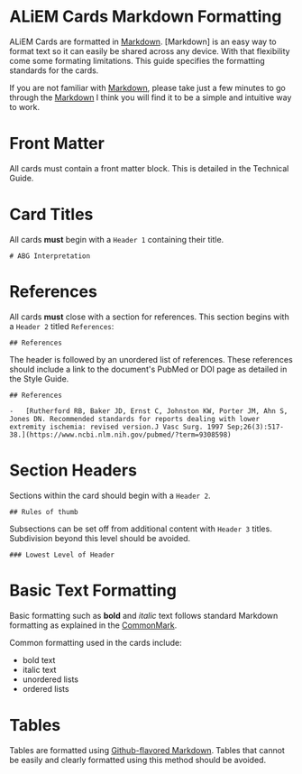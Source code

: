 # ALiEM Cards Markdown Formatting

ALiEM Cards are formatted in [Markdown](http://commonmark.org/help/). [Markdown] is an easy way to format text so it can easily be shared across any device. With that flexibility come some formating limitations. This guide specifies the formatting standards for the cards.

If you are not familiar with [Markdown](http://commonmark.org/help/), please take just a few minutes to go through the [Markdown](http://commonmark.org/help/tutorial/) I think you will find it to be a simple and intuitive way to work.

# Front Matter
All cards must contain a front matter block. This is detailed in the Technical Guide.

# Card Titles
All cards **must** begin with a `Header 1` containing their title.

```
# ABG Interpretation
```

# References
All cards **must** close with a section for references. This section begins with a `Header 2` titled `References`:

```
## References
```

The header is followed by an unordered list of references. These references should include a link to the document's PubMed or DOI page as detailed in the Style Guide.

```
## References

-   [Rutherford RB, Baker JD, Ernst C, Johnston KW, Porter JM, Ahn S, Jones DN. Recommended standards for reports dealing with lower extremity ischemia: revised version.J Vasc Surg. 1997 Sep;26(3):517-38.](https://www.ncbi.nlm.nih.gov/pubmed/?term=9308598)
```


# Section Headers
Sections within the card should begin with a `Header 2`.

```
## Rules of thumb
```

Subsections can be set off from additional content with `Header 3` titles. Subdivision beyond this level should be avoided.

```
### Lowest Level of Header
```

# Basic Text Formatting
Basic formatting such as **bold** and *italic* text follows standard Markdown formatting as explained in the [CommonMark](http://commonmark.org/help/tutorial/).

Common formatting used in the cards include:

- bold text
- italic text
- unordered lists
- ordered lists

# Tables
Tables are formatted using [Github-flavored Markdown](https://help.github.com/articles/organizing-information-with-tables/). Tables that cannot be easily and clearly formatted using this method should be avoided.

